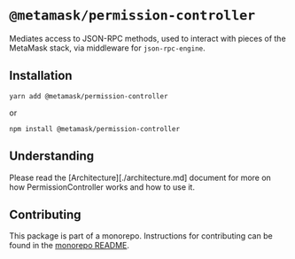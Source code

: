 # `@metamask/permission-controller`

Mediates access to JSON-RPC methods, used to interact with pieces of the MetaMask stack, via middleware for `json-rpc-engine`.

## Installation

`yarn add @metamask/permission-controller`

or

`npm install @metamask/permission-controller`

## Understanding

Please read the [Architecture][./architecture.md] document for more on how PermissionController works and how to use it.

## Contributing

This package is part of a monorepo. Instructions for contributing can be found in the [monorepo README](https://github.com/MetaMask/core#readme).

